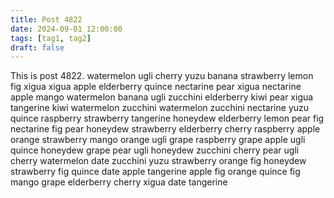 ```yaml
---
title: Post 4822
date: 2024-09-01 12:00:00
tags: [tag1, tag2]
draft: false
---
```

This is post 4822.
watermelon
ugli
cherry
yuzu
banana
strawberry
lemon
fig
xigua
xigua
apple
elderberry
quince
nectarine
pear
xigua
nectarine
apple
mango
watermelon
banana
ugli
zucchini
elderberry
kiwi
pear
xigua
tangerine
kiwi
watermelon
zucchini
watermelon
zucchini
nectarine
yuzu
quince
raspberry
strawberry
tangerine
honeydew
elderberry
lemon
pear
fig
nectarine
fig
pear
honeydew
strawberry
elderberry
cherry
raspberry
apple
orange
strawberry
mango
orange
ugli
grape
raspberry
grape
apple
ugli
quince
honeydew
grape
pear
ugli
honeydew
zucchini
cherry
pear
ugli
cherry
watermelon
date
zucchini
yuzu
strawberry
orange
fig
honeydew
strawberry
fig
quince
date
apple
tangerine
apple
fig
orange
quince
fig
mango
grape
elderberry
cherry
xigua
date
tangerine

